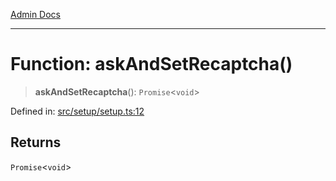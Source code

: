 [Admin Docs](/)

***

# Function: askAndSetRecaptcha()

> **askAndSetRecaptcha**(): `Promise`\<`void`\>

Defined in: [src/setup/setup.ts:12](https://github.com/PalisadoesFoundation/talawa-admin/blob/main/src/setup/setup.ts#L12)

## Returns

`Promise`\<`void`\>
